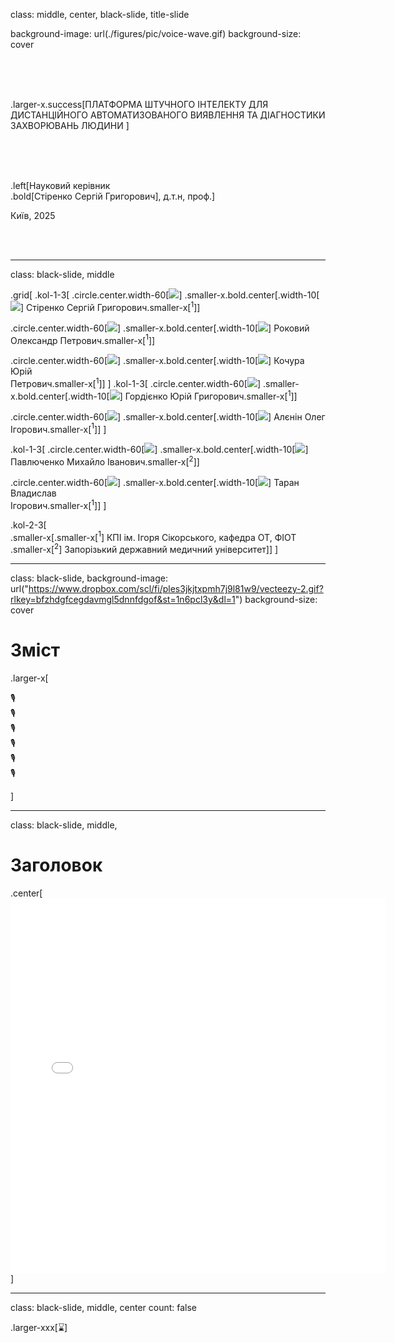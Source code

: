 class: middle, center,  black-slide, title-slide

background-image: url(./figures/pic/voice-wave.gif)
background-size: cover

<br><br><br> <div class="title-slide">
  <div class="center-logo"></div>
</div>
.larger-x.success[ПЛАТФОРМА ШТУЧНОГО IНТЕЛЕКТУ ДЛЯ ДИСТАНЦIЙНОГО АВТОМАТИЗОВАНОГО ВИЯВЛЕННЯ ТА ДIАГНОСТИКИ ЗАХВОРЮВАНЬ ЛЮДИНИ
] 

<br>


<br><br><br>

.left[Науковий керiвник<br>
.bold[Стіренко Сергій Григорович], д.т.н, проф.] <br>

Київ, 2025

<br><br>

---

class:  black-slide, middle

.grid[
.kol-1-3[ 
.circle.center.width-60[![](./figures/pic/stirenko.jpg)]
.smaller-x.bold.center[.width-10[![](./figures/pic/ua.gif)] Стіренко Сергій Григорович.smaller-x[$^1$]] 

.circle.center.width-60[![](./figures/pic/132.jpg)]
.smaller-x.bold.center[.width-10[![](./figures/pic/ua.gif)] Роковий Олександр Петрович.smaller-x[$^1$]] 

.circle.center.width-60[![](./figures/pic/ykochura.jpg)]
.smaller-x.bold.center[.width-10[![](./figures/pic/ua.gif)] Кочура Юрій<br> Петрович.smaller-x[$^1$]] 
]
.kol-1-3[ 
.circle.center.width-60[![](./figures/pic/ygordienko.jpg)]
.smaller-x.bold.center[.width-10[![](./figures/pic/ua.gif)] Гордієнко Юрій Григорович.smaller-x[$^1$]] 

.circle.center.width-60[![](./figures/pic/571.jpg)]
.smaller-x.bold.center[.width-10[![](./figures/pic/ua.gif)] Алєнін Олег<br> Ігорович.smaller-x[$^1$]] 
]

.kol-1-3[ 
.circle.center.width-60[![](./figures/pic/176.jpg)]
.smaller-x.bold.center[.width-10[![](./figures/pic/ua.gif)] Павлюченко Михайло Іванович.smaller-x[$^2$]] 

.circle.center.width-60[![](./figures/pic/276.jpg)]
.smaller-x.bold.center[.width-10[![](./figures/pic/ua.gif)] Таран Владислав<br> Ігорович.smaller-x[$^1$]]
]

.kol-2-3[<br>.smaller-x[.smaller-x[$^1$] КПІ ім. Ігоря Сікорського, кафедра ОТ, ФІОТ<br>
.smaller-x[$^2$]  Запорізький державний медичний університет]]
]


---

class:  black-slide,
background-image: url("https://www.dropbox.com/scl/fi/ples3jkjtxpmh7j9l81w9/vecteezy-2.gif?rlkey=bfzhdgfcegdavmgl5dnnfdgof&st=1n6pcl3y&dl=1")
background-size: cover

# Зміст

.larger-x[ <p class="shadow" style="line-height: 200%;"> 

🎙️  <br>
🎙️  <br> 
🎙️  <br> 
🎙️  <br>
🎙️   <br> 
🎙️   <br>      
</p>]

---
class: black-slide, middle, 

# Заголовок

.center[<iframe src="before-after.html" width="600" height="600" style="border:none;"></iframe>]


---

class: black-slide, middle, center
count: false

.larger-xxx[⌛] 